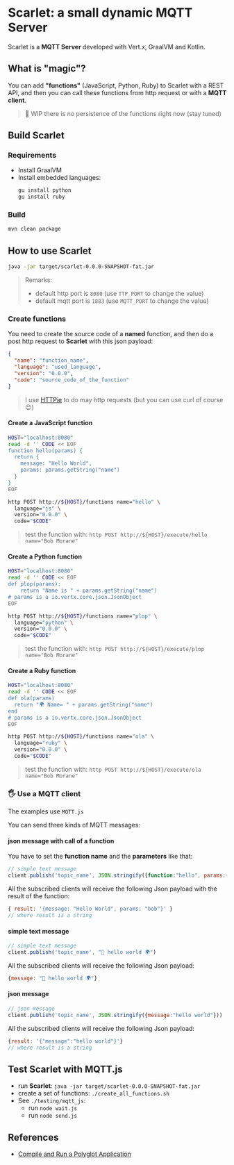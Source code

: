 # Scarlet: a small dynamic MQTT Server

Scarlet is a **MQTT Server** developed with Vert.x, GraalVM and Kotlin.

## What is "magic"?

You can add **"functions"** (JavaScript, Python, Ruby) to Scarlet with a REST API, and then you can call these functions from http request or with a **MQTT client**.

> 🚧 WIP there is no persistence of the functions right now (stay tuned)

## Build Scarlet

### Requirements

- Install GraalVM
- Install embedded languages:
    ```bash
    gu install python
    gu install ruby
    ```
### Build

```bash
mvn clean package
```

## How to use Scarlet

```bash
java -jar target/scarlet-0.0.0-SNAPSHOT-fat.jar
```

> Remarks:
> - default http port is `8080` (use `TTP_PORT` to change the value)
> - default mqtt port is `1883` (use `MQTT_PORT` to change the value)

### Create functions

You need to create the source code of a **named** function, and then do a post http request to **Scarlet** with this json payload:

```json
{
  "name": "function_name",
  "language": "used_language",
  "version": "0.0.0",
  "code": "source_code_of_the_function"
}
```

> I use [HTTPie](https://httpie.org/) to do may http requests (but you can use curl of course 😉)

#### Create a JavaScript function

```bash
HOST="localhost:8080"
read -d '' CODE << EOF
function hello(params) {
  return {
    message: "Hello World",
    params: params.getString("name")
  }
}
EOF

http POST http://${HOST}/functions name="hello" \
  language="js" \
  version="0.0.0" \
  code="$CODE"
```

> test the function with: `http POST http://${HOST}/execute/hello name="Bob Morane"`


#### Create a Python function

```bash
HOST="localhost:8080"
read -d '' CODE << EOF
def plop(params):
    return "Name is " + params.getString("name")
# params is a io.vertx.core.json.JsonObject
EOF

http POST http://${HOST}/functions name="plop" \
  language="python" \
  version="0.0.0" \
  code="$CODE"
```

> test the function with: `http POST http://${HOST}/execute/plop name="Bob Morane"`


#### Create a Ruby function

```bash
HOST="localhost:8080"
read -d '' CODE << EOF
def ola(params)
  return "🌍 Name= " + params.getString("name")
end
# params is a io.vertx.core.json.JsonObject
EOF

http POST http://${HOST}/functions name="ola" \
  language="ruby" \
  version="0.0.0" \
  code="$CODE"
```

> test the function with: `http POST http://${HOST}/execute/ola name="Bob Morane"`

### 🖐 Use a MQTT client

The examples use `MQTT.js`

You can send three kinds of MQTT messages:

#### json message with call of a function

You have to set the **function name** and the **parameters** like that:

```javascript
// simple text message
client.publish('topic_name', JSON.stringify({function:"hello", params:{name:"bob morane"}}))
```

All the subscribed clients will receive the following Json payload with the result of the function:

```javascript
{ result: '{message: "Hello World", params: "bob"}' }
// where result is a string
```

#### simple text message

```javascript
// simple text message
client.publish('topic_name', "👋 hello world 🌍")
```

All the subscribed clients will receive the following Json payload:

```javascript
{message: "👋 hello world 🌍"}
```

#### json message

```javascript
// json message
client.publish('topic_name', JSON.stringify({message:"hello world"}))
```

All the subscribed clients will receive the following Json payload:

```javascript
{result: '{"message":"hello world"}'}
// where result is a string
```

## Test Scarlet with MQTT.js

- run **Scarlet**: `java -jar target/scarlet-0.0.0-SNAPSHOT-fat.jar`
- create a set of functions: `./create_all_functions.sh`
- See `./testing/mqtt_js`:
  - run `node wait.js`
  - run `node send.js`

## References

- [Compile and Run a Polyglot Application](https://www.graalvm.org/docs/reference-manual/embed/)
